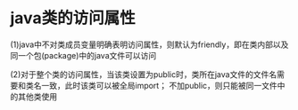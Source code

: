 # java类的访问属性

(1)java中不对类成员变量明确表明访问属性，则默认为friendly，即在类内部以及同一个包(package)中的java文件可以访问

(2)对于整个类的访问属性，当该类设置为public时，类所在java文件的文件名需要和类名一致，此时该类可以被全局import；
不加public，则只能被同一文件中的其他类使用
